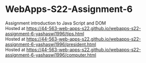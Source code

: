 # WebApps-S22-Assignment-6
Assignment introduction to Java Script and DOM
<br>
Hosted at  https://44-563-web-apps-s22.github.io/webapps-s22-assignment-6-yashaswi1996/tips.html
<br>
Hosted at  https://44-563-web-apps-s22.github.io/webapps-s22-assignment-6-yashaswi1996/president.html
<br>
Hosted at  https://44-563-web-apps-s22.github.io/webapps-s22-assignment-6-yashaswi1996/computer.html
